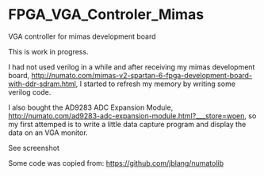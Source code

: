 # FPGA_VGA_Controler_Mimas

VGA controller for mimas development board

This is work in progress.

I had not used verilog in a while and after receiving my mimas development board, http://numato.com/mimas-v2-spartan-6-fpga-development-board-with-ddr-sdram.html, I started to refresh my memory by writing some verilog code.

I also bought the AD9283 ADC Expansion Module, http://numato.com/ad9283-adc-expansion-module.html?___store=woen, so my first attemped is to write a little data capture program and display the data on an VGA monitor.

See screenshot

Some code was copied from: https://github.com/jblang/numatolib

